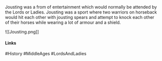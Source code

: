 Jousting was a from of entertainment which would normally be attended by the Lords or Ladies. Jousting was a sport where two warriors on horseback would hit each other with jousting spears and attempt to knock each other of their horses while wearing a lot of armour and a shield.

![[Jousting.png]]

#### Links
#History #MiddleAges #LordsAndLadies